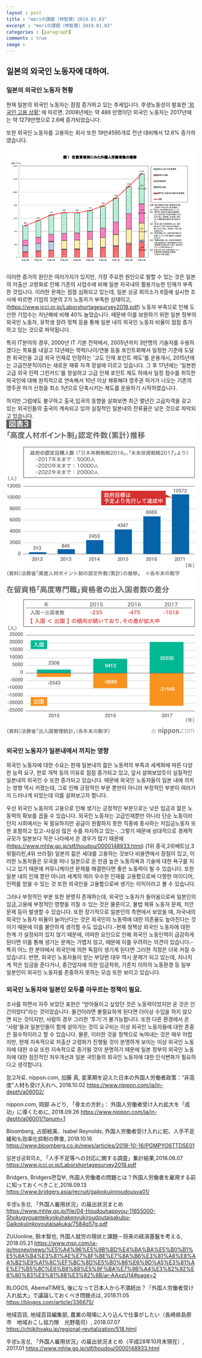 ```yaml
---
layout : post
title : "moriの課題（林智賢）2019.01.03"
excerpt : "moriの課題（林智賢）2019.01.03"
categories : [paragraph]
comments : true
image :
---
```




## 일본의 외국인 노동자에 대하여.

### 일본의 외국인 노동자 현황

현재 일본의 외국인 노동자는 점점 증가하고 있는 추세입니다. 후생노동성이 발표한 ['외국인 고용 상황'](https://www.mhlw.go.jp/file/04-Houdouhappyou-11655000-Shokugyouanteikyokuhakenyukiroudoutaisakubu-Gaikokujinkoyoutaisakuka/7584p57g.pdf)
에 따르면, 2008년에는 약 486 만명이던 외국인 노동자는 2017년에는 약 1279만명으로 2.6배 증가되었습니다.

또한 외국인 노동자를 고용하는 회사 또한 19만4595개로 전년 대비해서 12.6% 증가하였습니다.

![Smithsonian Image](https://github.com/hyeon3713/kadai/raw/master/%EC%9E%90%EB%A3%8C1%20%EC%99%B8%EA%B5%AD%EC%9D%B8%EB%85%B8%EB%8F%99%EC%9E%90%20%EC%A6%9D%EA%B0%80%EC%B6%94%EC%9D%B4.png)

이러한 증가의 원인은 여러가지가 있지만,
가장 주요한 원인으로 말할 수 있는 것은 일본의 저출산 고령화로 인해 기존의 사업수에 비해 일본 자국내의 
활용가능한 인재가 부족한 것입니다. 이러한 문제는 점점 심화되고 있는데, 일본 상공 회의소가 6월에 실시한
조사에 따르면 기업의 3분의 2가 노동자가 부족한 상태이고, 
(https://www.jcci.or.jp/Laborshortagesurvey2018.pdf)
노동자 부족으로 인해 도산한 기업수는 지난해에 비해 40% 늘었습니다.
때문에 이를 보완하기 위한 일본 정부의 외국인 노동자, 유학생 장려 정책 등을 통해 일본 내의 외국인
노동자 비율이 점점 증가하고 있는 것으로 파악됩니다.

특히 IT분야의 경우, 2000년 IT 기본 전략에서, 2005년까지 3만명의 기술자를 수용하겠다는 목표를 내걸고 12년에는
학력/나이/연봉 등을 포인트화해서 일정한 기준에 도달한 외국인을 고급 외국 인재로 인정하는 '고도 인재 포인트 제도'를 운용개시,
2015년에는 고급전문직이라는 새로운 재류 자격 창설에 이르고 있습니다. 그 후 17년에는 '일본판 고급 외국 인력 그린카드'를 창설하고
고급 인재 포인트 제도 하에서 일정 점수를 취득한 외국인에 대해 원칙적으로 연속해서 10년 이상 체류해야 영주권 허가가 나오는 기존의 
영주권 허가 신청을 최소 1년으로 단축시키는 제도를 운용하기 시작하였습니다.

하지만 그럼에도 불구하고 출국,입국의 동향을 살펴보면 최근 몇년간 고급자격을 갖고 있는 외국인들의 출국이 계속되고 있어 실질적인 일본내의
잔류율은 낮은 것으로 파악되고 있습니다.
![Smithsonian Image](https://github.com/hyeon3713/kadai/raw/master/%EC%82%AC%EC%A7%84%EC%9E%90%EB%A3%8C2%20%EB%82%AE%EC%9D%80%EA%B3%A0%EA%B8%89%EC%9D%B8%EB%A0%A5%EC%9E%AC%EB%A5%98.png)

### 외국인 노동자가 일본내에서 끼치는 영향

외국인 노동자에 대한 수요는 현재 일본내의 젊은 노동력의 부족과 세계화에 따른 다양한 능력 요구, 판로 개척 등의 이유로 점점 증가되고 있고,
앞서 살펴보았듯이 실질적인 일본내의 외국인 수 또한 증가되고 있습니다. 때문에 외국인 노동자들이 일본 내에 끼치는 영향 역시 커졌는데,
그로 인해 긍정적인 부분 뿐만이 아니라 부정적인 부분이 여러가지 드러나게 되었는데 이를 살펴보고자 합니다.

우선 외국인 노동자의 고용으로 인해 생기는 긍정적인 부분으로는 낮은 임금과 젊은 노동력의 확보를 꼽을 수 있습니다.
외국인 노동자는 고급인재뿐만 아니라 단순 노동이라던지 사회에서는 꼭 필요하지만 공급이 원활하지 못한 직종에 종사하는 저임금노동자
또한 포함하고 있고-사실상 많은 수를 차지하고 있는-, 그렇기 때문에 상대적으로 경제적 규모가 일본보다 작은 나라에서 온 경우가 많기 때문에
(https://www.mhlw.go.jp/stf/houdou/0000148933.html) (1위 중국,2위베트남,3위필리핀,4위 브라질)
일본의 젊은 세대를 고용하는 것보다 비용면에서 장점이 있고, 이러한 노동자들은 모국을 떠나 일본으로 온 만큼 높은 노동의욕과 기술에 대한
욕구를 지니고 있기 때문에 커뮤니케이션 문제를 해결한다면 좋은 노동력이 될 수 있습니다.
 또한 일본 내의 인재 뿐만 아니라 세계의 여러 우수한 인재를 고용함으로써 다향한 아이디어, 인력를 얻을 수 있는 것 또한 외국인을 고용함으로써 
생기는 이익이라고 볼 수 있습니다. 
 
그러나 부정적인 부분 또한 분명히 존재하는데, 외국인 노동자가 들어옴으로써 일본인의 임금,고용에 부정적인 영향을 끼칠 수 있는 것은 물론이고,
불법 체류 노동자 문제, 치안 문제 등이 발생할 수 있습니다. 또한 장기적으로 일본인의 측면에서 보았을 때, 자국내의 외국인 노동자 비율이 
늘어난다는 것은 외국인의 노동력에 대한 의존율도 높아진다는 것이기 때문에 이를 불안하게 생각할 수도 있습니다.-현재 정책상 외국인 노동자에 대한 한계
가 설정되어 있지 않기 때문에, 어떠한 요인으로 인해 외국인 노동인력이 급감하게 된다면 이를 통해 생기는 문제는 가볍지 않고, 때문에 이를 우려하는
의견이 있습니다.- 특히 어느 한 분야에서 외국인에 의한 독점이 생기게 된다면 그러한 걱정은 더욱 커질 수 있습니다.
 반면, 외국인 노동자들이 받는 부당한 대우 역시 문제가 되고 있는데, 지나치게 적은 임금을 준다거나, 중간업자에 의한 임금착취, 기준치 이하의 노동환경 등
일부 일본인이 외국인 노동자를 존중하지 못하는 모습 또한 보이고 있습니다.

### 외국인 노동자와 일본인 모두를 아우르는 정책이 필요.

 조사를 하면서 자주 보았던 표현은 "받아들이고 싶었던 것은 노동력이었지만 온 것은 인간이었다"라는 것이었습니다. 물건이라면
불필요하게 된다면 더이상 수입을 하지 않으면 되는 것이지만, 사람의 경우 그러한 '투기'가 불가능합니다. 또한 다른 환경에서 온
'사람'들과 일본인들이 함께 살아가는 것이 요구되는 이상 외국인 노동자들에 대한 존중은 필수적이라고 할 수 있습니다. 물론, 이러한
것을 정책으로 녹여내는 것은 매우 어렵지만, 현재 지속적으로 저출산 고령화가 진행될 것이 분명하게 보이는 이상 외국인 노동자에
대한 수요 또한 지속적으로 증가될 것이 분명하기 때문에 일본 정부의 외국인 노동자에 대한 점진적인 처우개선과 일본 국민들의
외국인 노동자에 대한 인식변화가 필요하다고 생각합니다.

참고자료.
nippon.com, 加藤 真, 変革期を迎えた日本の外国人労働者政策：“非高度”人材も受け入れへ, 2018.10.02
https://www.nippon.com/ja/in-depth/a06002/

nippon.com, 岡部 みどり, 「骨太の方針」： 外国人労働者受け入れ拡大を「成功」に導くために, 2018.09.26
https://www.nippon.com/ja/in-depth/a06001/?pnum=1

Bloomberg, 占部絵美、Isabel Reynolds, 外国人労働者受け入れに舵、人手不足緩和も効率化抑制の弊害, 2018.10.16
https://www.bloomberg.co.jp/news/articles/2018-10-16/PGMPYO6TTDSE01

일본상공회의소, 「人手不足等への対応に関する調査」集計結果,2018.06.07
https://www.jcci.or.jp/Laborshortagesurvey2018.pdf

Bridgers, Bridgers편집부, 外国人労働者の問題とは？外国人労働者を雇用する前に知っておくべきこと,2018.09.13
https://www.bridgers.asia/recruit/gaikokujinroudousya01/

후생노동성, 「外国人雇用状況」の届出状況まとめ
https://www.mhlw.go.jp/file/04-Houdouhappyou-11655000-Shokugyouanteikyokuhakenyukiroudoutaisakubu-Gaikokujinkoyoutaisakuka/7584p57g.pdf

ZUUonline, 鈴木智也, 外国人就労の現状と課題－将来の経済基盤を考える, 2018.05.21
https://www.msn.com/ja-jp/money/news/%E5%A4%96%E5%9B%BD%E4%BA%BA%E5%B0%B1%E5%8A%B4%E3%81%AE%E7%8F%BE%E7%8A%B6%E3%81%A8%E8%AA%B2%E9%A1%8C%EF%BC%8D%E5%B0%86%E6%9D%A5%E3%81%AE%E7%B5%8C%E6%B8%88%E5%9F%BA%E7%9B%A4%E3%82%92%E8%80%83%E3%81%88%E3%82%8B/ar-AAxzU14#page=2

BLOGOS, AbemaTIMES, 後になって日本人から不満続出？「外国人労働者受け入れ拡大」で議論しておくべき問題点は, 2018.11.05
https://blogos.com/article/336675/

地域百貨, 地域百貨編集部, 農業の現場に入り込んで仕事がしたい（長崎県島原市　地域おこし協力隊　光野竜司）, 2018.07.07
https://chiikihyaku.jp/regional-revitalization/518.html

후생노동성, 「外国人雇用状況」の届出状況まとめ（平成28年10月末現在）, 2017.01
https://www.mhlw.go.jp/stf/houdou/0000148933.html



